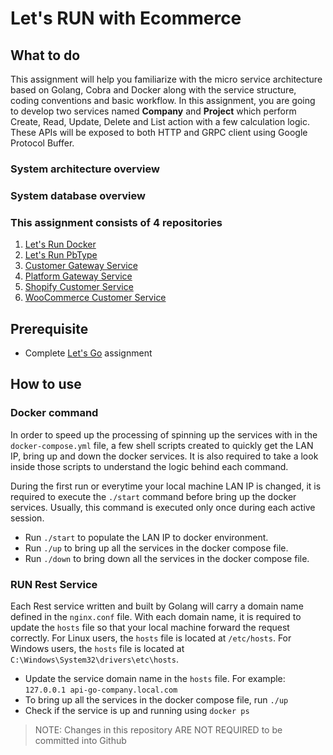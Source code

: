 # Let's RUN with Ecommerce

## What to do
This assignment will help you familiarize with the micro service architecture based on Golang, 
Cobra and Docker along with the service structure, coding conventions and basic workflow. 
In this assignment, you are going to develop two services named **Company** and **Project** which perform 
Create, Read, Update, Delete and List action with a few calculation logic. 
These APIs will be exposed to both HTTP and GRPC client using Google Protocol Buffer.

### System architecture overview


### System database overview

  
### This assignment consists of 4 repositories
1. [Let's Run Docker](https://github.com/dinhtp/lets-run)
2. [Let's Run PbType](https://github.com/dinhtp/lets-run-pbtype)
3. [Customer Gateway Service](https://github.com/dinhtp/lets-run-customer)
4. [Platform Gateway Service](https://github.com/dinhtp/lets-run-platform)
5. [Shopify Customer Service](https://github.com/dinhtp/lets-run-shopify-customer)
6. [WooCommerce Customer Service](https://github.com/dinhtp/lets-run-woocommerce-customer)


##  Prerequisite
- Complete [Let's Go](https://github.com/dinhtp/lets-go) assignment


## How to use
### Docker command
In order to speed up the processing of spinning up the services with in the `docker-compose.yml` file, 
a few shell scripts created to quickly get the LAN IP, bring up and down the docker services. 
It is also required to take a look inside those scripts to understand the logic behind each command.

During the first run or everytime your local machine LAN IP is changed, it is required to execute the `./start`
command before bring up the docker services. Usually, this command is executed only once during each active session.

- Run `./start` to populate the LAN IP to docker environment.
- Run `./up` to bring up all the services in the docker compose file.
- Run `./down` to bring down all the services in the docker compose file.

### RUN Rest Service
Each Rest service written and built by Golang will carry a domain name defined in the `nginx.conf` file.
With each domain name, it is required to update the `hosts` file so that your local machine forward the request correctly.
For Linux users, the `hosts` file is located at `/etc/hosts`.
For Windows users, the `hosts` file is located at `C:\Windows\System32\drivers\etc\hosts`.

- Update the service domain name in the `hosts` file. For example: `127.0.0.1 api-go-company.local.com`
- To bring up all the services in the docker compose file, run `./up`
- Check if the service is up and running using `docker ps`

> NOTE: Changes in this repository ARE NOT REQUIRED to be committed into Github